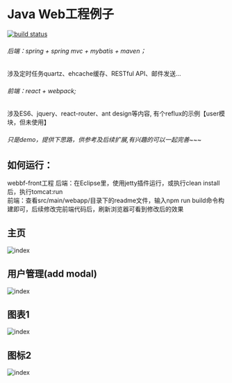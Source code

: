 # Java Web工程例子
[![build status](https://travis-ci.org/peterchenhdu/webbf.svg?branch=master)](https://travis-ci.org/peterchenhdu/webbf)

###### 后端：spring + spring mvc + mybatis + maven；
涉及定时任务quartz、ehcache缓存、RESTful API、邮件发送...
###### 前端：react + webpack;
涉及ES6、jquery、react-router、ant design等内容, 有个reflux的示例【user模块，但未使用】</br>

###### 只是demo，提供下思路，供参考及后续扩展,有兴趣的可以一起完善~~~

## 如何运行：
webbf-front工程
后端：在Eclipse里，使用jetty插件运行，或执行clean install后，执行tomcat:run</br>
前端：查看src/main/webapp/目录下的readme文件，输入npm run build命令构建即可，后续修改完前端代码后，刷新浏览器可看到修改后的效果</br>


## 主页
![index][index-image]
## 用户管理(add modal)
![index][adduser-image]
## 图表1
![index][chart1-image]
## 图标2
![index][chart2-image]

[index-image]: https://github.com/peterchenhdu/webbf/blob/trunk/doc/pic-index.jpg
[adduser-image]: https://github.com/peterchenhdu/webbf/blob/trunk/doc/pic-adduser.jpg
[chart1-image]: https://github.com/peterchenhdu/webbf/blob/trunk/doc/pic-chart.jpg
[chart2-image]: https://github.com/peterchenhdu/webbf/blob/trunk/doc/pic-chart2.jpg
